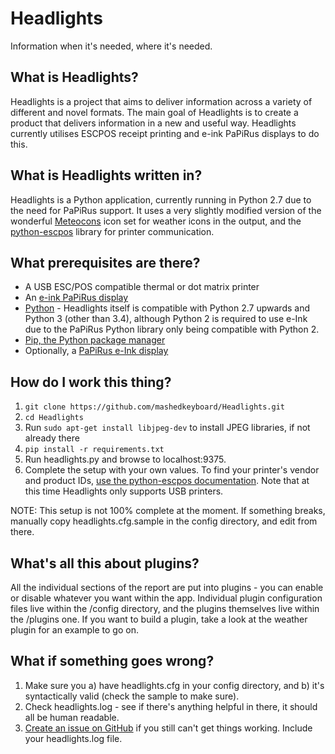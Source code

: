 # Headlights
Information when it's needed, where it's needed.

## What is Headlights?
Headlights is a project that aims to deliver information across a variety of different and novel formats.
The main goal of Headlights is to create a product that delivers information in a new and useful way.
Headlights currently utilises ESCPOS receipt printing and e-ink PaPiRus displays to do this.

## What is Headlights written in?
Headlights is a Python application, currently running in Python 2.7 due to the need for PaPiRus support. It uses a very slightly modified version of the wonderful [Meteocons](http://www.alessioatzeni.com/meteocons/) icon set for weather icons in the output, and the [python-escpos](https://github.com/python-escpos/python-escpos) library for printer communication.

## What prerequisites are there?
* A USB ESC/POS compatible thermal or dot matrix printer
* An [e-ink PaPiRus display](https://www.pi-supply.com/product/PaPiRus-zero-epaper-screen-phat-pi-zero/)
* [Python](https://www.python.org/downloads/) - Headlights itself is compatible with Python 2.7 upwards and Python 3 (other than 3.4), although Python 2 is required to use e-Ink due to the PaPiRus Python library only being compatible with Python 2.
* [Pip, the Python package manager](https://pip.pypa.io/en/stable/installing/)
* Optionally, a [PaPiRus e-Ink display](https://www.pi-supply.com/product/papirus-epaper-eink-screen-hat-for-raspberry-pi/)

## How do I work this thing?
1. `git clone https://github.com/mashedkeyboard/Headlights.git`
2. `cd Headlights`
3. Run `sudo apt-get install libjpeg-dev` to install JPEG libraries, if not already there
3. `pip install -r requirements.txt`
4. Run headlights.py and browse to localhost:9375.
5. Complete the setup with your own values. To find your printer's vendor and product IDs, [use the python-escpos documentation](https://python-escpos.readthedocs.io/en/latest/user/usage.html#usb-printer). Note that at this time Headlights only supports USB printers.

NOTE: This setup is not 100% complete at the moment. If something breaks, manually copy headlights.cfg.sample in the config directory, and edit from there.

## What's all this about plugins?
All the individual sections of the report are put into plugins - you can enable or disable whatever you want within the app. Individual plugin configuration files live within the /config directory, and the plugins themselves live within the /plugins one. If you want to build a plugin, take a look at the weather plugin for an example to go on.

## What if something goes wrong?
1. Make sure you a) have headlights.cfg in your config directory, and b) it's syntactically valid (check the sample to make sure).
2. Check headlights.log - see if there's anything helpful in there, it should all be human readable.
3. [Create an issue on GitHub](https://github.com/mashedkeyboard/Headlights/issues) if you still can't get things working. Include your headlights.log file.

